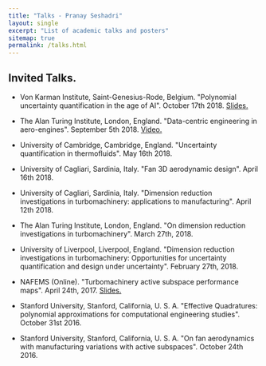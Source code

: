 ```yaml
---
title: "Talks - Pranay Seshadri"
layout: single
excerpt: "List of academic talks and posters"
sitemap: true
permalink: /talks.html
---
```



## Invited Talks.
- Von Karman Institute, Saint-Genesius-Rode, Belgium. "Polynomial uncertainty quantification in the age of AI". October 17th 2018. [Slides.](https://speakerdeck.com/psesh/polynomial-uncertainty-quantification-in-the-age-of-ai)

- The Alan Turing Institute, London, England. "Data-centric engineering in aero-engines". September 5th 2018. [Video.](https://www.youtube.com/watch?v=ZTzyWkdQMjg)

- University of Cambridge, Cambridge, England. "Uncertainty quantification in thermofluids". May 16th 2018.

- University of Cagliari, Sardinia, Italy. "Fan 3D aerodynamic design". April 16th 2018.

- University of Cagliari, Sardinia, Italy. "Dimension reduction investigations in turbomachinery: applications to manufacturing". April 12th 2018.

- The Alan Turing Institute, London, England. "On dimension reduction investigations in turbomachinery". March 27th, 2018.

- University of Liverpool, Liverpool, England. "Dimension reduction investigations in turbomachinery: Opportunities for uncertainty quantification and design under uncertainty". February 27th, 2018.

- NAFEMS (Online). "Turbomachinery active subspace performance maps". April 24th, 2017. [Slides.](https://www.google.com/url?sa=t&rct=j&q=&esrc=s&source=web&cd=1&cad=rja&uact=8&ved=2ahUKEwiAn8Hm55reAhUMAcAKHbUjAvYQFjAAegQIBBAC&url=https%3A%2F%2Fwww.nafems.org%2Fdownloads%2Fresource_center%2Fw_apr_17_uk_1_1.pdf%2F&usg=AOvVaw34lONUEFVMeszqcYb6uyXx)

- Stanford University, Stanford, California, U. S. A. "Effective Quadratures: polynomial approximations for computational engineering studies". October 31st 2016.

- Stanford University, Stanford, California, U. S. A. "On fan aerodynamics with manufacturing variations with active subspaces". October 24th 2016.
